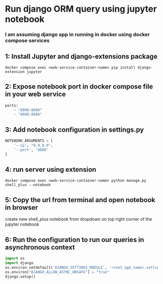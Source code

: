 # Run django ORM query using jupyter notebook
### I am assuming django app in running in docker using docker compose services

## 1: Install Jupyter and django-extensions package
```commandline
docker compose exec <web-service-container-name> pip install django-extension jupyter
```

## 2: Expose notebook port in docker compose file in your web service
```dockerfile
ports:
    - "8000:8000"
    - "8888:8888"
```

## 3: Add notebook configuration in settings.py
```python
NOTEBOOK_ARGUMENTS = [
    '--ip', "0.0.0.0",
    '--port', '8888'
]
```

## 4: run server using extension
```commandline
docker compose exec <web-service-container-name> python manage.py shell_plus --notebook
```

## 5: Copy the url from terminal and open notebook in browser
create new shell_plus notebook from dropdown on top right corner of the jupyter notebook

## 6: Run the configuration to run our queries in asynchronous context
```python
import os
import django
os.environ.setdefault('DJANGO_SETTINGS_MODULE', '<root_app_name>.settings')
os.environ["DJANGO_ALLOW_ASYNC_UNSAFE"] = "true"
django.setup()
```
